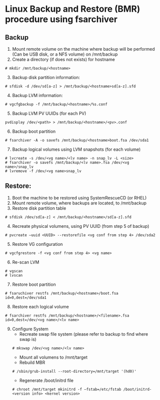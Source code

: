 # Linux Backup and Restore (BMR) procedure using fsarchiver

## Backup
1)	Mount remote volume on the machine where backup will be performed (Can be USB disk, or a NFS volume) on /mnt/backup
2)	Create a directory (if does not exists) for hostname
```
# mkdir /mnt/backup/<hostname>
```
3)	Backup disk partition information:
```
# sfdisk -d /dev/sd[a-z] > /mnt/backup/<hostname>sd[a-z].sfd
```
4)	Backup LVM information:
```
# vgcfgbackup -f /mnt/backup/<hostname>/%s.conf
```
5)	Backup LVM PV UUIDs (for each PV)
```
pvdisplay /dev/<path> > /mnt/backup/<hostname>/<pv>.conf
```
6)	Backup boot partition
```
# fsarchiver -A -o savefs /mnt/backup/<hostname>boot.fsa /dev/sda1
```
7)	Backup logical volumes using LVM snapshots (for each volume)
```
# lvcreate -s /dev/<vg name>/<lv name> -n snap_lv -L <size>
# fsarchiver -o savefs /mnt/backup/<lv name>.fsa /dev/<vg name>/snap_lv
# lvremove -f /dev/<vg name>snap_lv
```

## Restore:
1)	Boot the machine to be restored using SystemRescueCD (or RHEL)
2)	Mount remote volume, where backups are located, to /mnt/backup
3)	Restore disk partition table
```
# sfdisk /dev/sd[a-z] < /mnt/backup/<hostname>/sd[a-z].sfd
```
4)	Recreate physical volumens, using PV UUID (from step 5 of backup)
```
# pvcreate –uuid <UUID> --restorefile <vg conf from step 4> /dev/sda2
```
5)	Restore VG configuration
```
# vgcfgrestore -f <vg conf from step 4> <vg name>
```
6)	Re-scan LVM
```
# vgscan
# lvscan
```
7)	Restore boot partition
```
# fsaruchiver restfs /mnt/backup/<hostname>/boot.fsa id=0,dest=/dev/sda1
```
8)	Restore each logical volume
```
# fsarchiver restfs /mnt/backup/<hostname>/<filename>.fsa id=0,dest=/dev/<vg name>/<lv name>
```
9)	Configure System
    - Recreate swap file system (please refer to backup to find where swap is)
    ```
    # mkswap /dev/<vg name>/<lv name>
    ```
    - Mount all volumens to /mnt/target
    - Rebuild MBR
    ```
    # /sbin/grub-install --root-directory=/mnt/target '(hd0)'
    ```
    - Regenerate /boot/initrd file
    ```
    # chroot /mnt/target mkinitrd -f –fstab=/etc/fstab /boot/initrd-<version info> <kernel version>
    ```
